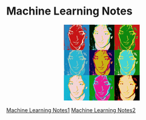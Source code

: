 # Machine Learning Notes
<div style='text-align:center;'>
  <img src="hinton.jpg">
</div>

[Machine Learning Notes1](https://github.com/McDo/Machine-Learning-Notes/blob/master/mln.pdf)
[Machine Learning Notes2](https://github.com/McDo/Machine-Learning-Notes/blob/master/mln2.pdf)
